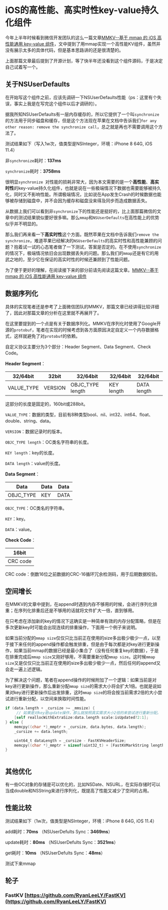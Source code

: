 # iOS的高性能、高实时性key-value持久化组件

今年上半年时候看到微信开发团队的这么一篇文章[MMKV--基于 mmap 的 iOS 高性能通用 key-value 组件](https://mp.weixin.qq.com/s/cZQ3FQxRJBx4px1woBaasg)，文中提到了用mmap实现一个高性能KV组件，虽然并没有展示太多的具体代码，但是基本思路讲的还是很清楚的。

上面那篇文章最后提到了开源计划，等了快半年还没看到这个组件源码，于是决定自己试着写一个。

## 关于NSUserDefaults

在开始写这个组件之前，应该先调研一下NSUserDefaults性能（ps：这里有个失误，事实上我是在写完这个组件以后才调研的）。

据我所知NSUserDefaults有一层内存缓存的，所以它提供了一个叫`synchronize`的方法用于同步磁盘和缓存，但是这个方法现在苹果在文档中告诉我们`for any other reason: remove the synchronize call`，总之就是再也不需要调用这个方法了。

测试结果如下（写入1w次，值类型是NSInteger，环境：iPhone 8 64G, iOS 11.4）

非`synchronize`耗时：**137ms**

`synchronize`耗时：**3758ms**

很明显`synchronize `对性能的损耗非常大，因为本文需要的是一个**高性能**、**高实时性**的key-value持久化组件，也就是说在一些极端情况下数据也需要能够被持久化，同时又不影响性能。所谓极端情况，比如说在App发生Crash的时候数据也能够被存储到磁盘中，并不会因为缓存和磁盘没来得及同步而造成数据丢失。

从数据上我们可以看到非`synchronize`下的性能还是挺好的，比上面那篇微信的文章中的测试结果貌似要好很多嘛。那么`mmap`和`NSUserDefaults`在高性能上的优势似乎并不明显的。

那么我们再来看一下**高实时性**这个方面。既然苹果在文档中告诉我们`remove the synchronize`，难道苹果已经解决的`NSUserDefaults`的高实时性和高性能兼顾的问题？抱着试一试的心态笔者做了一下测试，答案是否定的。在不使用`synchronize `的情况下，极端情况依旧会出现数据丢失的问题。那么我们的`mmap`还是有它的用武之地的，至少它在保证的高实时性的时候还兼顾到了性能问题。

为了便于更好的理解，在阅读接下来的部分前请先阅读这篇文章。[MMKV--基于 mmap 的 iOS 高性能通用 key-value 组件](https://mp.weixin.qq.com/s/cZQ3FQxRJBx4px1woBaasg)

## 数据序列化

具体的实现笔者还是参考了上面微信团队的MMKV，那篇文章已经讲得比较详细了，因此对那篇文章的分析在这里就不再展开了。

在这里要提到的一个点是有关于数据序列化。MMKV在序列化时使用了Google开源的`protobuf`，笔者在实现的时候考虑到各方面原因决定自定义一个内存数据格式，这样就避免了对`protobuf`的依赖。

自定义协议主要分为3个部分：Header Segment、Data Segment、Check Code。

**Header Segment**：

| 32/64bit | 32bit | 32/64bit | 32/64bit | 32/64bit |
| ------ | ------ | ------ | ------ | ------ |
| VALUE_TYPE | VERSION | OBJC_TYPE length | KEY length | DATA length |

这部分的长度是固定的，160bit或288bit。

`VALUE_TYPE`：数据的类型，目前有8种类型bool、nil、int32、int64、float、double、string、data。

`VERSION`：数据记录时的版本。

`OBJC_TYPE length`：OC类名字符串的长度。

`KEY length`：key的长度。

`DATA length`：value的长度。

**Data Segment**：

| Data | Data | Data |
| ------ | ------ | ------ |
| OBJC_TYPE | KEY | DATA |

`OBJC_TYPE`：OC类名的字符串。

`KEY`：key。

`DATA`：value。

**Check Code**：

| 16bit |
| ------ |
| CRC code |

CRC code：倒数16位之前数据的CRC-16循环冗余检测码，用于后期数据校验。

## 空间增长

在MMKV的文章中提到，在append时遇到内存不够用的时候，会进行序列化排重；在序列化排重后还是不够用的话就将文件扩大一倍，直到够用。

在只考虑在添加新的key的情况下这确实是一种简单有效的内存分配策略，但是在多次更新key时可能会出现连续的排重操作，下面用一个例子来说明。

如果当前分配的`mmap size`仅仅只比当前正在使用的size多出极少极少一点，以至于接下来任何的append操作都会触发排重，但是由于每次都是对key进行更新操作，如果当前mmap的数据已经是最小集合了（没有任何重复key的数据），于是在排重完成后`mmap size`又刚好够用，不需要重新分配`mmap size`。这时候`mmap size`又是仅仅只比当前正在使用的size多出极少极少一点，然后任何的append又会走一遍上述逻辑。

为了解决这个问题，笔者在append操作的时候附加了一个逻辑：如果当前是对key进行更新操作，那么重新分配`mmap size`的需求大小将会扩大1倍。也就是说如果对key进行更新操作后出发排重，这时`mmap size`的将会按当前需求2倍的大小尝试进行重新分配，以空间来换取时间性能。

``` objective-c
if (data.length + _cursize >= _mmsize) {
	 // 如果是对key是update操作，那么就按照真实需求大小2倍的来尝试进行重新分配。
    [self reallocWithExtraSize:data.length scale:isUpdated?2:1];
} else {
    memcpy((char *)_mmptr + _cursize, data.bytes, data.length);
    _cursize += data.length;

    uint64_t dataLength = _cursize - FastKVHeaderSize;
    memcpy((char *)_mmptr + sizeof(uint32_t) + [FastKVMarkString lengthOfBytesUsingEncoding:NSUTF8StringEncoding], &dataLength, 8);
}
    
```

## 其他优化
有一些OC对象的存储是可以优化的，比如NSDate、NSURL，在实际存储时可以当成double和NSString来进行序列化，既提高了性能又减少了空间的占用。

## 性能比较
测试结果如下（1w次，值类型是NSInteger，环境：iPhone 8 64G, iOS 11.4）

add耗时：**70ms** （NSUserDefults Sync：**3469ms**）

update耗时：**80ms** （NSUserDefults Sync：**3521ms**）

get耗时：**10ms** （NSUserDefults Sync：**48ms**）

测试下来mmap

## 轮子

### FastKV [https://github.com/RyanLeeLY/FastKV](https://github.com/RyanLeeLY/FastKV)